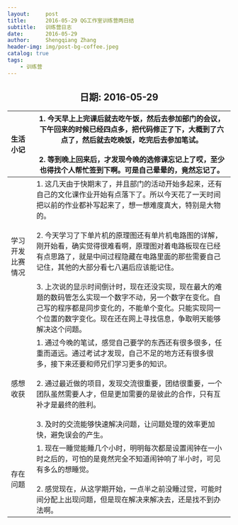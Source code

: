 ```yaml
---
layout:     post
title:      2016-05-29 QG工作室训练营两日结
subtitle:   训练营日志
date:       2016-05-29
author:     Shengqiang Zhang
header-img: img/post-bg-coffee.jpeg
catalog: true
tags:
    - 训练营
---
```




<center><h2>日期: 2016-05-29</h2></center>



| 生活小记         | 1. 今天早上上完课后就去吃午饭，然后去参加部门的会议，下午回来的时候已经四点多，把代码修正了下，大概到了六点了，然后就去吃晚饭，吃完后去参加笔试。 <br/><br/>2. 等到晚上回来后，才发现今晚的选修课忘记上了哎，至少也得找个人帮忙签到下啊。可是自己晕晕的，竟然忘记了。 |
| :--------------- | ------------------------------------------------------------ |
| 学习开发比赛情况 | 1. 这几天由于快期末了，并且部门的活动开始多起来，还有自己的文化课作业开始有点落下了。所以今天花了一天时间把以前的作业都补写起来了，想一想难度真大，特别是大物的。 <br/><br/>2. 今天学习了下单片机的原理图还有单片机电路图的详解，刚开始看，确实觉得很难看啊，原理图对着电路板现在已经有点思路了，就是中间过程隐藏在电路里面的那些需要自己记住，其他的大部分看七八遍后应该能记住。 <br/><br/>3. 上次说的显示时间倒计时，现在还没实现，现在最大的难题的数码管怎么实现一个数字不动，另一个数字在变化。自己写的程序都是同步变化的，不能单个变化。只能实现同一个位置的数字变化。现在还在网上寻找信息，争取明天能够解决这个问题。<br> |
| 感想收获         | 1. 通过今晚的笔试，感觉自己要学的东西还有很多很多，任重而道远。通过考试才发现，自己不足的地方还有很多很多，接下来还要和师兄们学习更多的知识。<br/><br/> 2. 通过最近做的项目，发现交流很重要，团结很重要，一个团队虽然需要人才，但是更加需要的是彼此的合作，只有互补才是最终的胜利。 <br/><br/>3. 及时的交流能够快速解决问题，让问题处理的效率更加快，避免误会的产生。 |
| 存在问题         | 1. 现在一睡觉能睡几个小时，明明每次都是设置闹钟在一小时之后的，可怕的是竟然完全不知道闹钟响了半小时，可见有多么的想睡觉。 <br/><br/>2. 感觉现在，从这学期开始，一点半之前没睡过觉，可能时间分配上出现问题，但是现在解决来解决去，还是找不到办法啊。 |

